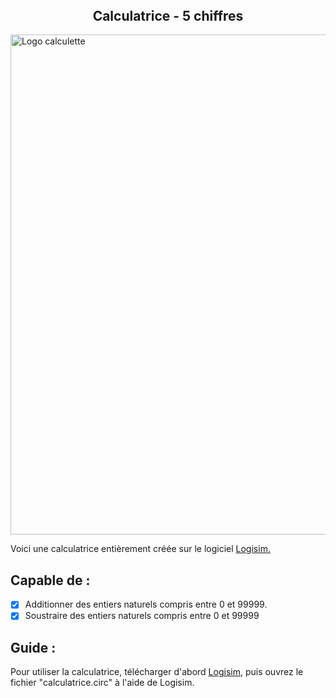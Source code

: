 <h2 align="center" style="margin-top: 0px;">Calculatrice - 5 chiffres</h2>
<img width="800" src="https://github.com/MamadouTango/calculette/blob/main/.github/Calculette.PNG" alt="Logo calculette">

Voici une calculatrice entièrement créée sur le logiciel <a href="http://www.cburch.com/logisim/" target="_blank">Logisim.</a>

## Capable de :
- [x] Additionner des entiers naturels compris entre 0 et 99999.
- [x] Soustraire des entiers naturels compris entre 0 et 99999

## Guide :
Pour utiliser la calculatrice, télécharger d'abord <a href="http://www.cburch.com/logisim/" target="_blank">Logisim</a>, puis ouvrez le fichier "calculatrice.circ" à l'aide de Logisim.
